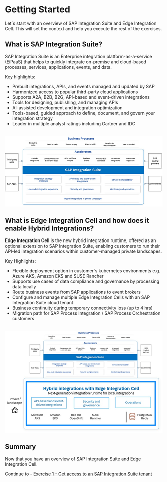 # Getting Started

Let´s start with an overview of SAP Integration Suite and Edge Integration Cell. This will set the context and help you execute the rest of the exercises.

## What is SAP Integration Suite?

SAP Integration Suite is an Enterprise integration platform-as-a-service (EiPaaS) that helps to quickly integrate on-premise and cloud-based processes, services, applications, events, and data. 

Key highlights:
- Prebuilt integrations, APIs, and events managed and updated by SAP
- Harmonized access to popular third-party cloud applications
- Supports A2A, B2B, B2G, API-based and event-driven integrations 
- Tools for designing, publishing, and managing APIs
- AI-assisted development and integration optimization
- Tools-based, guided approach to define, document, and govern your integration strategy
- Leader in multiple analyst ratings including Gartner and IDC 

<br>![](/exercises/ex0/images/IS.jpg)

## What is Edge Integration Cell and how does it enable Hybrid Integrations?

**Edge Integration Cell** is the new hybrid integration runtime, offered as an optional extension to SAP Integration Suite, enabling customers to run their API-led integration scenarios within customer-managed private landscapes. 

Key Highlights:
- Flexible deployment option in customer´s kubernetes environments e.g. Azure AKS, Amazon EKS and SUSE Rancher 
- Supports use cases of data compliance and governance by processing data locally
- Route business events from SAP applications to  event brokers
- Configure and manage multiple Edge Integration Cells with an SAP Integration Suite cloud tenant
- Business continuity during temporary connectivity loss (up to 4 hrs)
- Migration path for SAP Process Integration / SAP Process Orchestration customers 

<br>![](/exercises/ex0/images/EIC.jpg)

## Summary

Now that you have an overview of SAP Integration Suite and Edge Integration Cell.

Continue to - [Exercise 1 - Get access to an SAP Integration Suite tenant](../ex1/README.md)
